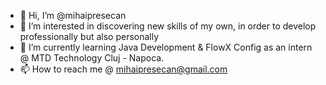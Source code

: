 - 👋 Hi, I’m @mihaipresecan
- 👀 I’m interested in discovering new skills of my own, in order to develop professionally but also personally
- 🌱 I’m currently learning Java Development & FlowX Config as an intern @ MTD Technology Cluj - Napoca. 
- 📫 How to reach me @ mihaipresecan@gmail.com

<!---
mihaipresecan/mihaipresecan is a ✨ special ✨ repository because its `README.md` (this file) appears on your GitHub profile.
You can click the Preview link to take a look at your changes.
--->
